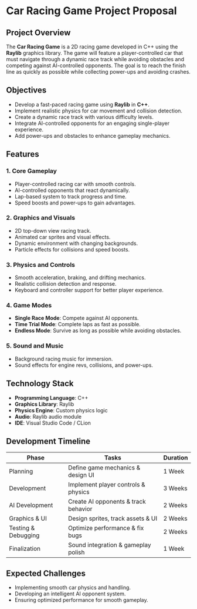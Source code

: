 # Car Racing Game Project Proposal

## Project Overview
The **Car Racing Game** is a 2D racing game developed in C++ using the **Raylib** graphics library. The game will feature a player-controlled car that must navigate through a dynamic race track while avoiding obstacles and competing against AI-controlled opponents. The goal is to reach the finish line as quickly as possible while collecting power-ups and avoiding crashes.

## Objectives
- Develop a fast-paced racing game using **Raylib** in **C++**.
- Implement realistic physics for car movement and collision detection.
- Create a dynamic race track with various difficulty levels.
- Integrate AI-controlled opponents for an engaging single-player experience.
- Add power-ups and obstacles to enhance gameplay mechanics.

## Features

### 1. Core Gameplay
- Player-controlled racing car with smooth controls.
- AI-controlled opponents that react dynamically.
- Lap-based system to track progress and time.
- Speed boosts and power-ups to gain advantages.

### 2. Graphics and Visuals
- 2D top-down view racing track.
- Animated car sprites and visual effects.
- Dynamic environment with changing backgrounds.
- Particle effects for collisions and speed boosts.

### 3. Physics and Controls
- Smooth acceleration, braking, and drifting mechanics.
- Realistic collision detection and response.
- Keyboard and controller support for better player experience.

### 4. Game Modes
- **Single Race Mode**: Compete against AI opponents.
- **Time Trial Mode**: Complete laps as fast as possible.
- **Endless Mode**: Survive as long as possible while avoiding obstacles.

### 5. Sound and Music
- Background racing music for immersion.
- Sound effects for engine revs, collisions, and power-ups.

## Technology Stack
- **Programming Language**: C++
- **Graphics Library**: Raylib
- **Physics Engine**: Custom physics logic
- **Audio**: Raylib audio module
- **IDE**: Visual Studio Code / CLion

## Development Timeline
| Phase            | Tasks                                  | Duration  |
|-----------------|---------------------------------------|----------|
| Planning        | Define game mechanics & design UI     | 1 Week   |
| Development     | Implement player controls & physics   | 3 Weeks  |
| AI Development  | Create AI opponents & track behavior  | 2 Weeks  |
| Graphics & UI   | Design sprites, track assets & UI     | 2 Weeks  |
| Testing & Debugging | Optimize performance & fix bugs   | 2 Weeks  |
| Finalization    | Sound integration & gameplay polish   | 1 Week   |

## Expected Challenges
- Implementing smooth car physics and handling.
- Developing an intelligent AI opponent system.
- Ensuring optimized performance for smooth gameplay.
